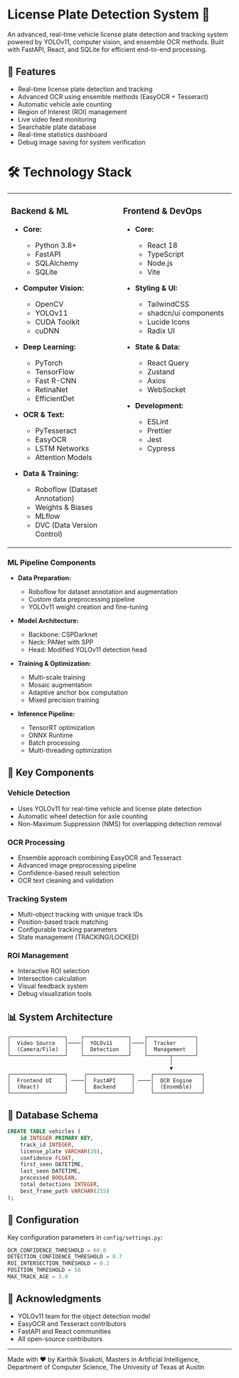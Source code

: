 # License Plate Detection System 🚗

An advanced, real-time vehicle license plate detection and tracking system powered by YOLOv11, computer vision, and ensemble OCR methods. Built with FastAPI, React, and SQLite for efficient end-to-end processing.

## 🌟 Features

- Real-time license plate detection and tracking
- Advanced OCR using ensemble methods (EasyOCR + Tesseract)
- Automatic vehicle axle counting
- Region of Interest (ROI) management
- Live video feed monitoring
- Searchable plate database
- Real-time statistics dashboard
- Debug image saving for system verification

# 🛠️ Technology Stack

<table>
<tr>
<td width="50%" valign="top">

### Backend & ML
- **Core:**
  - Python 3.8+
  - FastAPI
  - SQLAlchemy
  - SQLite
  
- **Computer Vision:**
  - OpenCV
  - YOLOv11
  - CUDA Toolkit
  - cuDNN

- **Deep Learning:**
  - PyTorch
  - TensorFlow
  - Fast R-CNN
  - RetinaNet
  - EfficientDet
  
- **OCR & Text:**
  - PyTesseract
  - EasyOCR
  - LSTM Networks
  - Attention Models

- **Data & Training:**
  - Roboflow (Dataset Annotation)
  - Weights & Biases
  - MLflow
  - DVC (Data Version Control)

</td>
<td width="50%" valign="top">

### Frontend & DevOps
- **Core:**
  - React 18
  - TypeScript
  - Node.js
  - Vite

- **Styling & UI:**
  - TailwindCSS
  - shadcn/ui components
  - Lucide Icons
  - Radix UI

- **State & Data:**
  - React Query
  - Zustand
  - Axios
  - WebSocket

- **Development:**
  - ESLint
  - Prettier
  - Jest
  - Cypress

</td>
</tr>
</table>

### ML Pipeline Components
- **Data Preparation:**
  - Roboflow for dataset annotation and augmentation
  - Custom data preprocessing pipeline
  - YOLOv11 weight creation and fine-tuning
  
- **Model Architecture:**
  - Backbone: CSPDarknet
  - Neck: PANet with SPP
  - Head: Modified YOLOv11 detection head
  
- **Training & Optimization:**
  - Multi-scale training
  - Mosaic augmentation
  - Adaptive anchor box computation
  - Mixed precision training

- **Inference Pipeline:**
  - TensorRT optimization
  - ONNX Runtime
  - Batch processing
  - Multi-threading optimization
  

## 🎯 Key Components

### Vehicle Detection
- Uses YOLOv11 for real-time vehicle and license plate detection
- Automatic wheel detection for axle counting
- Non-Maximum Suppression (NMS) for overlapping detection removal

### OCR Processing
- Ensemble approach combining EasyOCR and Tesseract
- Advanced image preprocessing pipeline
- Confidence-based result selection
- OCR text cleaning and validation

### Tracking System
- Multi-object tracking with unique track IDs
- Position-based track matching
- Configurable tracking parameters
- State management (TRACKING/LOCKED)

### ROI Management
- Interactive ROI selection
- Intersection calculation
- Visual feedback system
- Debug visualization tools

## 📊 System Architecture

```plaintext
┌─────────────────┐    ┌──────────────┐    ┌───────────────┐
│  Video Source   │────│  YOLOv11     │────│  Tracker      │
│  (Camera/File)  │    │  Detection   │    │  Management   │
└─────────────────┘    └──────────────┘    └───────┬───────┘
                                                   │
                                                   ▼
┌─────────────────┐     ┌──────────────┐     ┌───────────────┐
│  Frontend UI    │ ────│  FastAPI     │ ────│  OCR Engine   │
│  (React)        │     │  Backend     │     │  (Ensemble)   │
└─────────────────┘     └──────────────┘     └───────────────┘
```

## 💾 Database Schema

```sql
CREATE TABLE vehicles (
    id INTEGER PRIMARY KEY,
    track_id INTEGER,
    license_plate VARCHAR(20),
    confidence FLOAT,
    first_seen DATETIME,
    last_seen DATETIME,
    processed BOOLEAN,
    total_detections INTEGER,
    best_frame_path VARCHAR(255)
);
```

## 🔧 Configuration

Key configuration parameters in `config/settings.py`:

```python
OCR_CONFIDENCE_THRESHOLD = 60.0
DETECTION_CONFIDENCE_THRESHOLD = 0.7
ROI_INTERSECTION_THRESHOLD = 0.2
POSITION_THRESHOLD = 50
MAX_TRACK_AGE = 3.0
```

## 🙏 Acknowledgments

- YOLOv11 team for the object detection model
- EasyOCR and Tesseract contributors
- FastAPI and React communities
- All open-source contributors

---

Made with ❤️ by Karthik Sivakoti, Masters in Artificial Intelligence, Department of Computer Science, The Univesity of Texas at Austin
